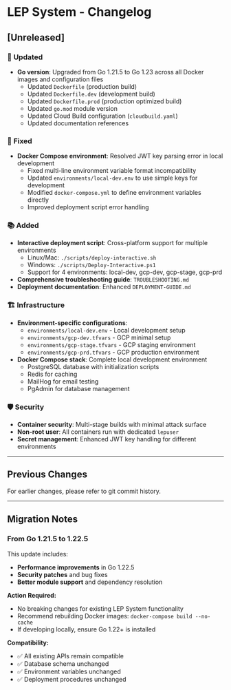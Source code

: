 # LEP System - Changelog

## [Unreleased]

### 🚀 **Updated**
- **Go version**: Upgraded from Go 1.21.5 to Go 1.23 across all Docker images and configuration files
  - Updated `Dockerfile` (production build)
  - Updated `Dockerfile.dev` (development build)
  - Updated `Dockerfile.prod` (production optimized build)
  - Updated `go.mod` module version
  - Updated Cloud Build configuration (`cloudbuild.yaml`)
  - Updated documentation references

### 🔧 **Fixed**
- **Docker Compose environment**: Resolved JWT key parsing error in local development
  - Fixed multi-line environment variable format incompatibility
  - Updated `environments/local-dev.env` to use simple keys for development
  - Modified `docker-compose.yml` to define environment variables directly
  - Improved deployment script error handling

### 📚 **Added**
- **Interactive deployment script**: Cross-platform support for multiple environments
  - Linux/Mac: `./scripts/deploy-interactive.sh`
  - Windows: `./scripts/Deploy-Interactive.ps1`
  - Support for 4 environments: local-dev, gcp-dev, gcp-stage, gcp-prd
- **Comprehensive troubleshooting guide**: `TROUBLESHOOTING.md`
- **Deployment documentation**: Enhanced `DEPLOYMENT-GUIDE.md`

### 🏗️ **Infrastructure**
- **Environment-specific configurations**:
  - `environments/local-dev.env` - Local development setup
  - `environments/gcp-dev.tfvars` - GCP minimal setup
  - `environments/gcp-stage.tfvars` - GCP staging environment
  - `environments/gcp-prd.tfvars` - GCP production environment
- **Docker Compose stack**: Complete local development environment
  - PostgreSQL database with initialization scripts
  - Redis for caching
  - MailHog for email testing
  - PgAdmin for database management

### 🛡️ **Security**
- **Container security**: Multi-stage builds with minimal attack surface
- **Non-root user**: All containers run with dedicated `lepuser`
- **Secret management**: Enhanced JWT key handling for different environments

---

## Previous Changes

For earlier changes, please refer to git commit history.

---

## Migration Notes

### **From Go 1.21.5 to 1.22.5**

This update includes:
- **Performance improvements** in Go 1.22.5
- **Security patches** and bug fixes
- **Better module support** and dependency resolution

**Action Required:**
- No breaking changes for existing LEP System functionality
- Recommend rebuilding Docker images: `docker-compose build --no-cache`
- If developing locally, ensure Go 1.22+ is installed

**Compatibility:**
- ✅ All existing APIs remain compatible
- ✅ Database schema unchanged
- ✅ Environment variables unchanged
- ✅ Deployment procedures unchanged
